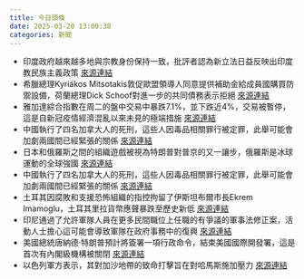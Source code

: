 ```yaml
---
title: 今日頭條
date: 2025-03-20 13:00:38
categories: 新聞            
---
```

- 印度政府越來越多地與宗教身份保持一致，批評者認為新立法日益反映出印度教民族主義政策 [來源連結](https://asiatimes.com/2025/03/indias-modi-presaged-the-global-surge-in-nationalism/)
- 希臘總理Kyriákos Mitsotakis敦促歐盟領導人同意提供補助金給成員國購買防禦設備，荷蘭總理Dick Schoof對進一步的共同債務表示拒絕 [來源連結](https://www.theguardian.com/world/live/2025/mar/20/europe-live-russia-ukraine-war-eu-zelenskyy-putin-trump-starmer-military-leaders-london-news)
- 雅加達綜合指數在周二的盤中交易中暴跌7.1%，並下跌近4%，交易被暫停，這是自新冠疫情經濟混亂以來未見的極端措施 [來源連結](https://asiatimes.com/2025/03/danantara-indonesias-ticking-financial-time-bomb/)
- 中國執行了四名加拿大人的死刑，這些人因毒品相關罪行被定罪，此舉可能會加劇兩國間已經緊張的關係 [來源連結](https://www.japantimes.co.jp/news/2025/03/20/asia-pacific/crime-legal/china-canada-executions/)
- 日本和俄羅斯之間的組織遊戲被視為特朗普對普京的又一讓步，俄羅斯是冰球運動的全球強國 [來源連結](https://www.theguardian.com/sport/2025/mar/20/putins-ice-hockey-diplomacy-reveals-lasting-scars-of-sports-soft-power)
- 中國執行了四名加拿大人的死刑，這些人因毒品相關罪行被定罪，此舉可能會加劇兩國間已經緊張的關係 [來源連結](https://www.japantimes.co.jp/news/2025/03/20/asia-pacific/crime-legal/china-canada-executions/)
- 土耳其因腐敗和支援恐怖組織的指控拘留了伊斯坦布爾市長Ekrem Imamoglu，土耳其里拉貨幣應聲暴跌至歷史新低 [來源連結](https://www.japantimes.co.jp/news/2025/03/20/world/politics/turkey-opposition-protest/)
- 印尼通過了允許軍隊人員在更多民間職位上任職的有爭議的軍事法修正案，活動人士擔心這可能會導致軍隊在政府事務中的復興 [來源連結](https://www.theguardian.com/world/2025/mar/20/indonesia-passes-controversial-law-allowing-greater-military-role-in-government)
- 美國總統唐納德·特朗普預計將簽署一項行政命令，結束美國國際開發署，這是首次有內閣級機構被關閉 [來源連結](https://www.theguardian.com/us-news/live/2025/mar/20/donald-trump-executive-order-department-of-education-us-politics-latest-updates-news)
- 以色列軍方表示，其對加沙地帶的致命打擊旨在對哈馬斯施加壓力 [來源連結](https://www.japantimes.co.jp/news/2025/03/20/world/politics/netanyahu-tightens-grip/)



